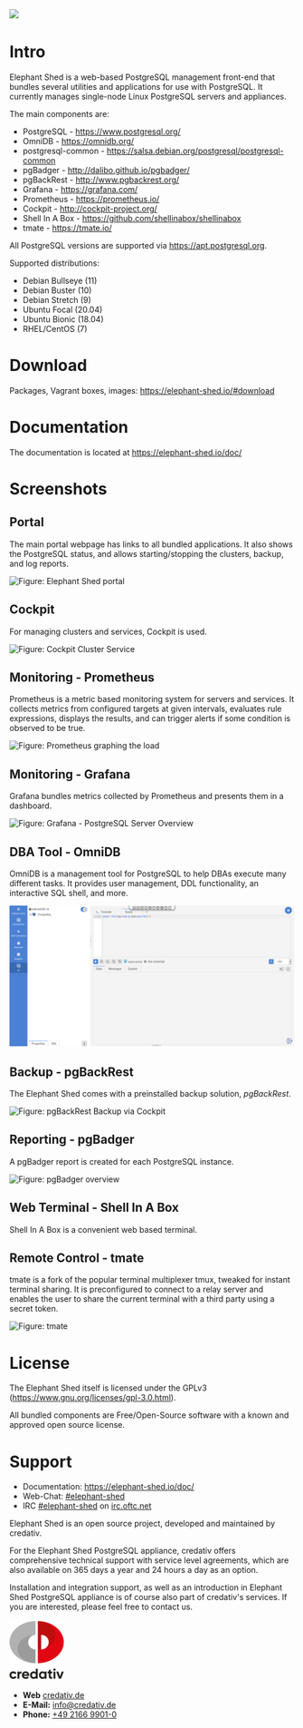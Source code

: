 <img src="portal/image/button_home.png" width="200">

# Intro

Elephant Shed is a web-based PostgreSQL management front-end that bundles
several utilities and applications for use with PostgreSQL. It currently
manages single-node Linux PostgreSQL servers and appliances.

The main components are:

* PostgreSQL - <https://www.postgresql.org/>
* OmniDB - <https://omnidb.org/>
* postgresql-common - <https://salsa.debian.org/postgresql/postgresql-common>
* pgBadger - <http://dalibo.github.io/pgbadger/>
* pgBackRest - <http://www.pgbackrest.org/>
* Grafana - <https://grafana.com/>
* Prometheus - <https://prometheus.io/>
* Cockpit - <http://cockpit-project.org/>
* Shell In A Box - <https://github.com/shellinabox/shellinabox>
* tmate - <https://tmate.io/>

All PostgreSQL versions are supported via <https://apt.postgresql.org>.

Supported distributions:

* Debian Bullseye (11)
* Debian Buster (10)
* Debian Stretch (9)
* Ubuntu Focal (20.04)
* Ubuntu Bionic (18.04)
* RHEL/CentOS (7)

# Download

Packages, Vagrant boxes, images: <https://elephant-shed.io/#download>

# Documentation

The documentation is located at <https://elephant-shed.io/doc/>

# Screenshots

## Portal

The main portal webpage has links to all bundled applications. It also shows
the PostgreSQL status, and allows starting/stopping the clusters, backup, and
log reports.

![Figure: Elephant Shed portal](images/el-portal.png)

## Cockpit

For managing clusters and services, Cockpit is used.

![Figure: Cockpit Cluster Service](images/cockpit_postgresql_service.png)

## Monitoring - Prometheus

Prometheus is a metric based monitoring system for servers and services. It
collects metrics from configured targets at given intervals, evaluates rule
expressions, displays the results, and can trigger alerts if some condition is
observed to be true.

![Figure: Prometheus graphing the load](images/prometheus-load.png)

## Monitoring - Grafana

Grafana bundles metrics collected by Prometheus and presents them in a dashboard.

![Figure: Grafana - PostgreSQL Server Overview](images/grafana-overview.png)

## DBA Tool - OmniDB

OmniDB is a management tool for PostgreSQL to help DBAs execute many different tasks.
It provides user management, DDL functionality, an interactive SQL shell, and more.

![Figure: OmniDB](images/omnidb.png)

## Backup - pgBackRest

The Elephant Shed comes with a preinstalled backup solution, *pgBackRest*.

![Figure: pgBackRest Backup via Cockpit](images/el-backrest-start.png)

## Reporting - pgBadger

A pgBadger report is created for each PostgreSQL instance.

![Figure: pgBadger overview](images/pgbadger-overview.png)

## Web Terminal - Shell In A Box

Shell In A Box is a convenient web based terminal.

## Remote Control - tmate

tmate is a fork of the popular terminal multiplexer tmux, tweaked for instant
terminal sharing. It is preconfigured to connect to a relay server and enables
the user to share the current terminal with a third party using a secret token.

![Figure: tmate](images/tmate.png)

# License

The Elephant Shed itself is licensed under the GPLv3 (<https://www.gnu.org/licenses/gpl-3.0.html>).

All bundled components are Free/Open-Source software with a known and approved open source license.

# Support

* Documentation: <https://elephant-shed.io/doc/>
* Web-Chat: [#elephant-shed](https://webchat.oftc.net/?nick=web-user-.&channels=elephant-shed&uio=MT11bmRlZmluZWQmMj10cnVlJjk9dHJ1ZSYxMT0yMzY31)
* IRC [#elephant-shed](https://webchat.oftc.net/?channels=elephant-shed&uio=MT11bmRlZmluZWQmMj10cnVlJjk9dHJ1ZSYxMT0yMzY31
) on [irc.oftc.net](https://www.oftc.net/)

Elephant Shed is an open source project, developed and maintained by credativ.

For the Elephant Shed PostgreSQL appliance, credativ offers comprehensive
technical support with service level agreements, which are also available
on 365 days a year and 24 hours a day as an option.

Installation and integration support, as well as an introduction
in Elephant Shed PostgreSQL appliance is of course also part of
credativ's services. If you are interested, please feel free to contact us.

![](images/logo_credativ_96.png)

* **Web** [credativ.de](https://credativ.de)
* **E-Mail:** [info@credativ.de](mailto:info@credativ.de)
* **Phone:** [+49 2166 9901-0](tel:+49216699010)
